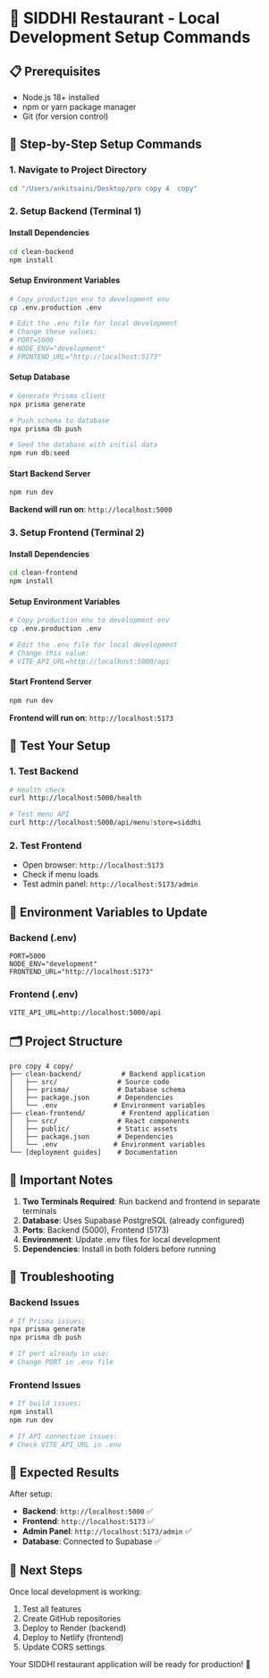 # 🚀 SIDDHI Restaurant - Local Development Setup Commands

## 📋 Prerequisites
- Node.js 18+ installed
- npm or yarn package manager
- Git (for version control)

## 🔧 Step-by-Step Setup Commands

### 1. Navigate to Project Directory
```bash
cd "/Users/ankitsaini/Desktop/pro copy 4  copy"
```

### 2. Setup Backend (Terminal 1)

#### Install Dependencies
```bash
cd clean-backend
npm install
```

#### Setup Environment Variables
```bash
# Copy production env to development env
cp .env.production .env

# Edit the .env file for local development
# Change these values:
# PORT=5000
# NODE_ENV="development" 
# FRONTEND_URL="http://localhost:5173"
```

#### Setup Database
```bash
# Generate Prisma client
npx prisma generate

# Push schema to database
npx prisma db push

# Seed the database with initial data
npm run db:seed
```

#### Start Backend Server
```bash
npm run dev
```
**Backend will run on**: `http://localhost:5000`

### 3. Setup Frontend (Terminal 2)

#### Install Dependencies
```bash
cd clean-frontend
npm install
```

#### Setup Environment Variables
```bash
# Copy production env to development env
cp .env.production .env

# Edit the .env file for local development
# Change this value:
# VITE_API_URL=http://localhost:5000/api
```

#### Start Frontend Server
```bash
npm run dev
```
**Frontend will run on**: `http://localhost:5173`

## 🧪 Test Your Setup

### 1. Test Backend
```bash
# Health check
curl http://localhost:5000/health

# Test menu API
curl http://localhost:5000/api/menu?store=siddhi
```

### 2. Test Frontend
- Open browser: `http://localhost:5173`
- Check if menu loads
- Test admin panel: `http://localhost:5173/admin`

## 📝 Environment Variables to Update

### Backend (.env)
```env
PORT=5000
NODE_ENV="development"
FRONTEND_URL="http://localhost:5173"
```

### Frontend (.env)
```env
VITE_API_URL=http://localhost:5000/api
```

## 🗂️ Project Structure
```
pro copy 4 copy/
├── clean-backend/          # Backend application
│   ├── src/               # Source code
│   ├── prisma/            # Database schema
│   ├── package.json       # Dependencies
│   └── .env              # Environment variables
├── clean-frontend/         # Frontend application
│   ├── src/               # React components
│   ├── public/            # Static assets
│   ├── package.json       # Dependencies
│   └── .env              # Environment variables
└── [deployment guides]    # Documentation
```

## 🚨 Important Notes

1. **Two Terminals Required**: Run backend and frontend in separate terminals
2. **Database**: Uses Supabase PostgreSQL (already configured)
3. **Ports**: Backend (5000), Frontend (5173)
4. **Environment**: Update .env files for local development
5. **Dependencies**: Install in both folders before running

## 🔧 Troubleshooting

### Backend Issues
```bash
# If Prisma issues:
npx prisma generate
npx prisma db push

# If port already in use:
# Change PORT in .env file
```

### Frontend Issues
```bash
# If build issues:
npm install
npm run dev

# If API connection issues:
# Check VITE_API_URL in .env
```

## 🎯 Expected Results

After setup:
- **Backend**: `http://localhost:5000` ✅
- **Frontend**: `http://localhost:5173` ✅
- **Admin Panel**: `http://localhost:5173/admin` ✅
- **Database**: Connected to Supabase ✅

## 🚀 Next Steps

Once local development is working:
1. Test all features
2. Create GitHub repositories
3. Deploy to Render (backend)
4. Deploy to Netlify (frontend)
5. Update CORS settings

Your SIDDHI restaurant application will be ready for production! 🎉
